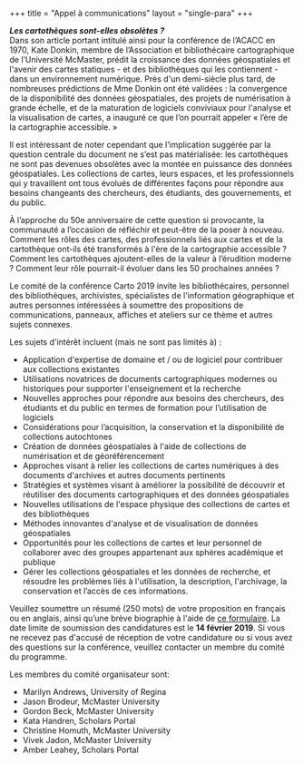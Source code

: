 +++
title = "Appel à communications"
layout = "single-para"
+++

***Les cartothèques sont-elles obsolètes ?***  
Dans son article portant intitulé ainsi pour la conférence de l’ACACC en 1970, Kate Donkin, membre de l’Association et bibliothécaire cartographique de l’Université McMaster, prédit la croissance des données géospatiales et l'avenir des cartes statiques - et des bibliothèques qui les contiennent - dans un environnement numérique. Près d'un demi-siècle plus tard, de nombreuses prédictions de Mme Donkin ont été validées : la convergence de la disponibilité des données géospatiales, des projets de numérisation à grande échelle, et de la maturation de logiciels conviviaux pour l'analyse et la visualisation de cartes, a inauguré ce que l’on pourrait appeler « l’ère de la cartographie accessible. »
 
Il est intéressant de noter cependant que l’implication suggérée par la question centrale du document ne s’est pas matérialisée: les cartothèques ne sont pas devenues obsolètes avec la montée en puissance des données géospatiales. Les collections de cartes, leurs espaces, et les professionnels qui y travaillent ont tous évolués de différentes façons pour répondre aux besoins changeants des chercheurs, des étudiants, des gouvernements, et du public.
 
À l’approche du 50e anniversaire de cette question si provocante, la communauté a l’occasion de réfléchir et peut-être de la poser à nouveau. Comment les rôles des cartes, des professionnels liés aux cartes et de la cartothèque ont-ils été transformés à l'ère de la cartographie accessible ? Comment les cartothèques ajoutent-elles de la valeur à l’érudition moderne ? Comment leur rôle pourrait-il évoluer dans les 50 prochaines années ?

Le comité de la conférence Carto 2019 invite les bibliothécaires, personnel des bibliothèques, archivistes, spécialistes de l'information géographique et autres personnes intéressées à soumettre des propositions de communications, panneaux, affiches et ateliers sur ce thème et autres sujets connexes.

Les sujets d'intérêt incluent (mais ne sont pas limités à) :

* Application d'expertise de domaine et / ou de logiciel pour contribuer aux collections existantes  
* Utilisations novatrices de documents cartographiques modernes ou historiques pour supporter l'enseignement et la recherche  
* Nouvelles approches pour répondre aux besoins des chercheurs, des étudiants et du public en termes de formation pour l’utilisation de logiciels  
* Considérations pour l’acquisition, la conservation et la disponibilité de collections autochtones  
* Création de données géospatiales à l'aide de collections de numérisation et de géoréférencement  
* Approches visant à relier les collections de cartes numériques à des documents d'archives et autres documents pertinents  
* Stratégies et systèmes visant à améliorer la possibilité de découvrir et réutiliser des documents cartographiques et des données géospatiales  
* Nouvelles utilisations de l'espace physique des collections de cartes et des bibliothèques  
* Méthodes innovantes d'analyse et de visualisation de données géospatiales  
* Opportunités pour les collections de cartes et leur personnel de collaborer avec des groupes appartenant aux sphères académique et publique  
* Gérer les collections géospatiales et les données de recherche, et résoudre les problèmes liés à l'utilisation, la description, l'archivage, la conservation et l’accès de ces informations.  


Veuillez soumettre un résumé (250 mots) de votre proposition en français ou en anglais, ainsi qu’une brève biographie à l'aide de [ce formulaire](https://goo.gl/forms/WORLV0t03O8r8hRk1). La date limite de soumission des candidatures est le **14 février 2019**. Si vous ne recevez pas d'accusé de réception de votre candidature ou si vous avez des questions sur la conférence, veuillez contacter un membre du comité du programme.


Les membres du comité organisateur sont:  

* Marilyn Andrews, University of Regina  
* Jason Brodeur, McMaster University  
* Gordon Beck, McMaster University  
* Kata Handren, Scholars Portal  
* Christine Homuth, McMaster University  
* Vivek Jadon, McMaster University  
* Amber Leahey, Scholars Portal  

